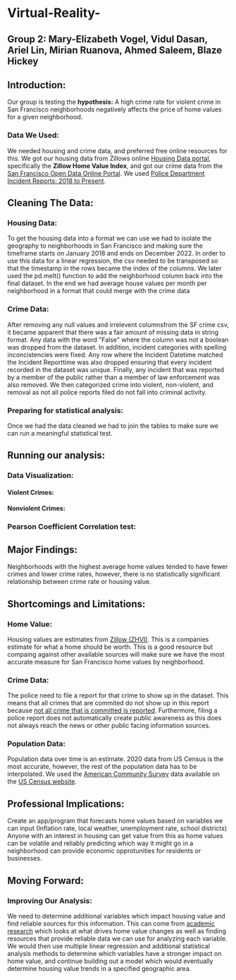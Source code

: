 # Virtual-Reality-

## Group 2: Mary-Elizabeth Vogel, Vidul Dasan, Ariel Lin, Mirian Ruanova, Ahmed Saleem, Blaze Hickey

## Introduction: 
Our group is testing the **hypothesis:** A high crime rate for violent crime in San Francisco neighborhoods negatively affects the price of home values for a given neighborhood.

### Data We Used: 
We needed housing and crime data, and preferred free online resources for this. We got our housing data from Zillows online [Housing Data portal](https://www.zillow.com/research/data/), specifically the **Zillow Home Value Index**, and got our crime data from the [San Francisco Open Data Online Portal](https://datasf.org/opendata/). We used [Police Department Incident Reports: 2018 to Present](https://data.sfgov.org/Public-Safety/Police-Department-Incident-Reports-2018-to-Present/wg3w-h783). 

## Cleaning The Data: 

### Housing Data: 
To get the housing data into a format we can use we had to isolate the geography to neighborhoods in San Francisco and making sure the timeframe starts on January 2018 and ends on December 2022. In order to use this data for a linear regression, the csv needed to be transposed so that the timestamp in the rows became the index of the columns. We later used the pd.melt() function to add the neighborhood column back into the final dataset. In the end we had average house values per month per neighborhood in a format that could merge with the crime data

### Crime Data: 
After removing any null values and irrelevent columnsfrom the SF crime csv, it became apparent that there was a fair amount of missing data in string format. Any data with the word "False" where the column was not a boolean was dropped from the dataset. In addition, incident categories with spelling inconcistencies were fixed. Any row where the Incident Datetime matched the Incident Reporttime was also dropped ensuring that every incident recorded in the dataset was unique. Finally, any incident that was reported by a member of the public rather than a member of law enforcement was also removed. We then categorized crime into violent, non-violent, and removal as not all police reports filed do not fall into criminal activity. 

### Preparing for statistical analysis: 
Once we had the data cleaned we had to join the tables to make sure we can run a meaningful statistical test. 

## Running our analysis: 
### Data Visualization: 
#### Violent Crimes:


#### Nonviolent Crimes: 


### Pearson Coefficient Correlation test: 


## Major Findings: 
Neighborhoods with the highest average home values tended to have fewer crimes and lower crime rates, however, there is no statistically significant relationship between crime rate or housing value. 

## Shortcomings and Limitations: 
### Home Value:
Housing values are estimates from [Zillow (ZHVI)](https://www.zillow.com/research/data/). This is a companies estimate for what a home should be worth. This is a good resource but compaing against other available sources will make sure we have the most accurate measure for San Francisco home values by neighborhood.

### Crime Data:
The police need to file a report for that crime to show up in the dataset. This means that all crimes that are commited do not show up in this report because [not all crime that is committed is reported](https://www.pewresearch.org/fact-tank/2020/11/20/facts-about-crime-in-the-u-s/). Furthermore, filing a police report does not automatically create public awareness as this does not always reach the news or other public facing information sources.  

### Population Data:
Population data over time is an estimate. 2020 data from US Census is the most accurate, however, the rest of the population data has to be interpolated. We used the [American Community Survey](https://data.census.gov/table?q=All+5-digit+ZIP+Code+Tabulation+Areas+fully/partially+contained+within+San+Francisco-Redwood+City-South+San+Francisco,+CA+Metro+Division+within+San+Francisco-Oakland-Hayward,+CA+Metro+Area&g=050XX00US06075&tid=ACSST5Y2021.S0101&moe=false&tp=true) data available on the [US Census website](https://data.census.gov/). 

## Professional Implications: 
Create an app/program that forecasts home values based on variables we can input (Inflation rate, local weather, unemployment rate, school districts) Anyone with an interest in housing can get value from this as home values can be volatile and reliably predicting which way it might go in a neighborhood can provide economic opprotunities for residents or businesses. 

## Moving Forward: 
### Improving Our Analysis:
We need to determine additional variables which impact housing value and find reliable sources for this information. This can come from [academic research](https://www.sciencedirect.com/science/article/pii/S1877050922001922) which looks at what drives home value changes as well as finding resources that provide reliable data we can use for analyzing each variable. We would then use multiple linear regression and additional statistical analysis methods to determine which variables have a stronger impact on home value, and continue building out a model which would eventually determine housing value trends in a specified geographic area. 
